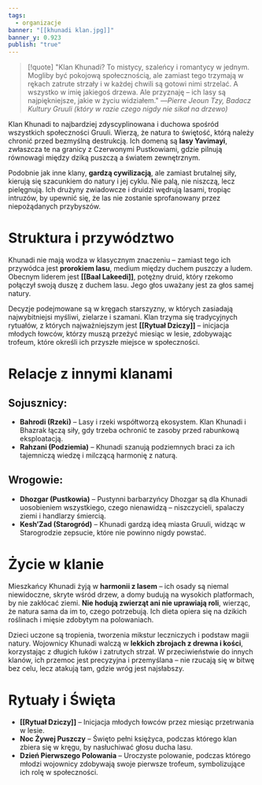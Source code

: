 ```yaml
---
tags:
  - organizacje
banner: "[[khunadi klan.jpg]]"
banner_y: 0.923
publish: "true"
---
```

>[!quote] "Klan Khunadi? To mistycy, szaleńcy i romantycy w jednym. Mogliby być pokojową społecznością, ale zamiast tego trzymają w rękach zatrute strzały i w każdej chwili są gotowi nimi strzelać. A wszystko w imię jakiegoś drzewa. Ale przyznaję – ich lasy są najpiękniejsze, jakie w życiu widziałem."
>—*Pierre Jeoun Tzy, Badacz Kultury Gruuli (który w razie czego nigdy nie sikał na drzewo)*

Klan Khunadi to najbardziej zdyscyplinowana i duchowa spośród wszystkich społeczności Gruuli. Wierzą, że natura to świętość, którą należy chronić przed bezmyślną destrukcją. Ich domeną są **lasy Yavimayi**, zwłaszcza te na granicy z Czerwonymi Pustkowiami, gdzie pilnują równowagi między dziką puszczą a światem zewnętrznym.

Podobnie jak inne klany, **gardzą cywilizacją**, ale zamiast brutalnej siły, kierują się szacunkiem do natury i jej cyklu. Nie palą, nie niszczą, lecz pielęgnują. Ich drużyny zwiadowcze i druidzi wędrują lasami, tropiąc intruzów, by upewnić się, że las nie zostanie sprofanowany przez niepożądanych przybyszów.
# **Struktura i przywództwo**
Khunadi nie mają wodza w klasycznym znaczeniu – zamiast tego ich przywódca jest **prorokiem lasu**, medium między duchem puszczy a ludem. Obecnym liderem jest **[[Baal Lakeedi]]**, potężny druid, który rzekomo połączył swoją duszę z duchem lasu. Jego głos uważany jest za głos samej natury.

Decyzje podejmowane są w kręgach starszyzny, w których zasiadają najwybitniejsi myśliwi, zielarze i szamani. Klan trzyma się tradycyjnych rytuałów, z których najważniejszym jest **[[Rytuał Dziczy]]** – inicjacja młodych łowców, którzy muszą przeżyć miesiąc w lesie, zdobywając trofeum, które określi ich przyszłe miejsce w społeczności.
# **Relacje z innymi klanami**
## **Sojusznicy:**
- **Bahrodi (Rzeki)** – Lasy i rzeki współtworzą ekosystem. Klan Khunadi i Bhazrak łączą siły, gdy trzeba ochronić te zasoby przed rabunkową eksploatacją.
- **Rahzani (Podziemia)** – Khunadi szanują podziemnych braci za ich tajemniczą wiedzę i milczącą harmonię z naturą.
## **Wrogowie:**
- **Dhozgar (Pustkowia)** – Pustynni barbarzyńcy Dhozgar są dla Khunadi uosobieniem wszystkiego, czego nienawidzą – niszczycieli, spalaczy ziemi i handlarzy śmiercią.
- **Kesh’Zad (Starogród)** – Khunadi gardzą ideą miasta Gruuli, widząc w Starogrodzie zepsucie, które nie powinno nigdy powstać.
# **Życie w klanie**
Mieszkańcy Khunadi żyją w **harmonii z lasem** – ich osady są niemal niewidoczne, skryte wśród drzew, a domy budują na wysokich platformach, by nie zakłócać ziemi. **Nie hodują zwierząt ani nie uprawiają roli**, wierząc, że natura sama da im to, czego potrzebują. Ich dieta opiera się na dzikich roślinach i mięsie zdobytym na polowaniach.

Dzieci uczone są tropienia, tworzenia mikstur leczniczych i podstaw magii natury. Wojownicy Khunadi walczą w **lekkich zbrojach z drewna i kości**, korzystając z długich łuków i zatrutych strzał. W przeciwieństwie do innych klanów, ich przemoc jest precyzyjna i przemyślana – nie rzucają się w bitwę bez celu, lecz atakują tam, gdzie wróg jest najsłabszy.
# **Rytuały i Święta**

- **[[Rytuał Dziczy]]** – Inicjacja młodych łowców przez miesiąc przetrwania w lesie.
- **Noc Żywej Puszczy** – Święto pełni księżyca, podczas którego klan zbiera się w kręgu, by nasłuchiwać głosu ducha lasu.
- **Dzień Pierwszego Polowania** – Uroczyste polowanie, podczas którego młodzi wojownicy zdobywają swoje pierwsze trofeum, symbolizujące ich rolę w społeczności.